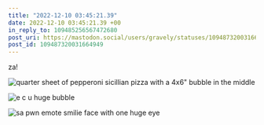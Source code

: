 ```yaml
---
title: "2022-12-10 03:45:21.39"
date: 2022-12-10 03:45:21.39 +00
in_reply_to: 109485256567472680
post_uri: https://mastodon.social/users/gravely/statuses/109487320031664949
post_id: 109487320031664949
---
```

za!


![quarter sheet of pepperoni sicillian pizza with a 4x6" bubble in the middle](/images/109487309613118793.png)

![e c u huge bubble](/images/109487309778225035.png)

![sa pwn emote smilie face with one huge eye](/images/109487309949675623.png)

